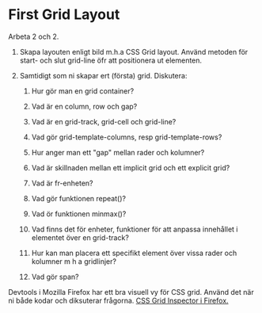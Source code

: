 #  First Grid Layout

Arbeta 2 och 2.

1. Skapa layouten enligt bild m.h.a CSS Grid layout. Använd metoden för start- och slut grid-line öfr att positionera ut elementen. 

[](https://github.com/chasacademy-sandra-larsson/css-grid-fundamentals/blob/main/1.%20first%20grid%20layout/screen.png)

2. Samtidigt som ni skapar ert (första) grid. Diskutera:

    1. Hur gör man en grid container?

    2. Vad är en column, row och gap?

    3. Vad är en grid-track, grid-cell och grid-line?

    4. Vad gör grid-template-columns, resp grid-template-rows?

    5. Hur anger man ett "gap" mellan rader och kolumner?

    6. Vad är skillnaden mellan ett implicit grid och ett explicit grid?

    7. Vad är fr-enheten?

    8. Vad gör funktionen repeat()?

    9. Vad ör funktionen minmax()?

    10. Vad finns det för enheter, funktioner för att anpassa innehållet i elementet över en grid-track?

    10. Hur kan man placera ett specifikt element över vissa rader och kolumner m h a gridlinjer?

    11. Vad gör span?


Devtools i Mozilla Firefox har ett bra visuell vy för CSS grid. Använd det när ni både kodar och diksuterar frågorna. 
[CSS Grid Inspector i Firefox.](https://firefox-source-docs.mozilla.org/devtools-user/page_inspector/how_to/examine_grid_layouts/index.html) 